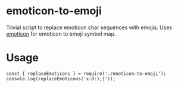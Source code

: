 # emoticon-to-emoji
Trivial script to replace emoticon char sequences with emojis. Uses [emoticon](https://github.com/wooorm/emoticon) for emoticon to emoji symbol map.

# Usage

```
const { replaceEmoticons } = require('./emoticon-to-emoji');
console.log(replaceEmoticons('x-D:);)'));
```
